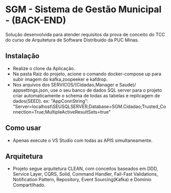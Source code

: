 # SGM - Sistema de Gestão Municipal - (BACK-END)
 Solução desenvolvida para atender requisitos da prova de conceito do TCC do curso de Arquitetura de Software Distribuido da PUC Minas.

## Instalação
* Realize o clone da Aplicação.
* Na pasta Raiz do projeto, acione o comando docker-compose up para subir imagem do kafka,zoopeeker e kafdrop.
* Nos arquivos dos SERVICOS/(Cidadao,Manager e Saude)/ appsettings.json, use o seu banco de dados SQL server para o projeto criar automaticamente o schema de todas as tabelas e replicagem de dados(SEED).
    ex: "AppConnString": "Server=localhost\\SEUSQLSERVER;Database=SGM.Cidadao;Trusted_Connection=True;MultipleActiveResultSets=true"

## Como usar
* Apenas execute o VS Studio com todas as APIS simultaneamente.

## Arquitetura
* Projeto segue arquitetura CLEAN, com conceitos baseados em DDD, Service Layer, CQRS, Solid, Command Handler, Fail-Fast Validations, Notification Pattern, Repository, Event Sourcing(Kafka) e Dominio Compartilhado.
